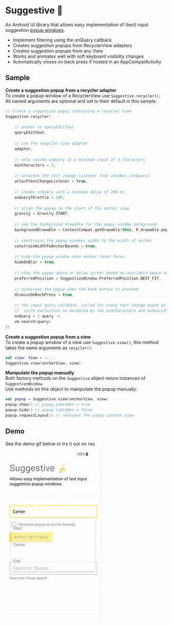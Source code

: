 
# Suggestive 🍌
An Android UI library that allows easy implementation of (text) input suggestion [popup windows](https://developer.android.com/reference/android/widget/PopupWindow).
- Implement filtering using the onQuery callback
- Creates suggestion popups from RecyclerView adapters
- Creates suggestion popups from any View
- Works and animates well with soft keyboard visibility changes
- Automatically closes on back press if hosted in an AppCompatActivity

## Sample

**Create a suggestion popup from a recycler adapter**  
To create a popup window of a RecyclerView use `Suggestive.recycler()`.  
All named arguments are optional and set to their default in this sample.
```kotlin
// Create a suggestion popup containing a recycler view
Suggestive.recycler(

    // anchor to queryEditText
    queryEditText,
    
    // use the recycler view adapter
    adapter,
    
    // only invoke onQuery at a minimum input of 3 characters
    minCharacters = 3,
            
    // attaches the text change listener that invokes [onQuery]
    attachTextChangeListener = true,
    
    // invoke onQuery with a minimum delay of 200 ms
    onQueryThrottle = 200,
    
    // align the popup to the start of the anchor view
    gravity = Gravity.START,
    
    // use the background drawable for the popup window background
    backgroundDrawable = ContextCompat.getDrawable(this, R.drawable.popup_rounded_bg)!!,
    
    // constrains the popup windows width to the width of anchor
    constrainWidthToAnchorBounds = true,
    
    // hide the popup window when anchor loses focus
    hideOnBlur = true,
    
    // show the popup above or below anchor based on available space around anchor
    preferredPosition = SuggestionWindow.PreferredPosition.BEST_FIT,
    
    // dismisses the popup when the back button is pressed
    dismissOnBackPress = true,
    
    // the input query callback, called for every text change event on anchor
    //  (with exclusions as mandated by the minCharacters and onQueryThrottle options)
    onQuery = { query ->
    vm.search(query)
})
```

**Create a suggestion popup from a view**  
To create a popup window of a view use `Suggestive.view()`, this method takes the same arguments as `recycler()`.
```kotlin
val view: View = //...
Suggestive.view(anchorView, view)
```

**Manipulate the popup manually**  
Both factory methods on the `Suggestive` object return instances of `SuggestionWindow`.  
Use methods on this object to manipulate the popup manually:
```kotlin
val popup = Suggestive.view(anchorView, view)
popup.show() // popup.isHidden = true
popup.hide() // popup.isHidden = false
popup.requestLayout() // relayout the popup content view
```
## Demo
See the demo gif below or try it out on `tbd`.

![Suggestive Demo GIF](demo.gif)